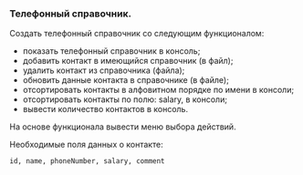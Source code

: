 ### Телефонный справочник.
Создать телефонный справочник со следующим функционалом:
- показать телефонный справочник в консоль;
- добавить контакт в имеющийся справочник (в файл);
- удалить контакт из справочника (файла);
- обновить данные контакта в справочнике (в файле);
- отсортировать контакты в алфовитном порядке по имени в консоли;
- отсортировать контакты по полю: salary, в консоли;
- вывести количество контактов в консоль.

На основе функционала вывести меню выбора действий.

Необходимые поля данных о контакте: 
````
id, name, phoneNumber, salary, comment
````